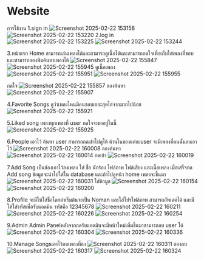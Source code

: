 # Website
การใข้งาน
1.sign in
![Screenshot 2025-02-22 153158](https://github.com/user-attachments/assets/f7c5d708-29c4-4deb-96ec-432f03928c43)
![Screenshot 2025-02-22 153220](https://github.com/user-attachments/assets/02ea36b1-d5d7-4957-94b1-77060306c3ff)
2.log in
![Screenshot 2025-02-22 153225](https://github.com/user-attachments/assets/46b0bd74-9f78-4966-be66-157c7cbe7b7f)
![Screenshot 2025-02-22 153244](https://github.com/user-attachments/assets/fd1a51da-747a-47bf-88c4-1fd8655d4067)

3.หน้าแรก Home
สามารถเล่นเพลงได้และสามารถดูเนื้อได้และสามารถกดใจเพื่อเก็บใส่เพลงที่ชอบ และสามารถลองพิมค้นหาเพลงได้
![Screenshot 2025-02-22 155847](https://github.com/user-attachments/assets/2e737d98-4292-4443-aa5b-ea3734730e4b)
![Screenshot 2025-02-22 155945](https://github.com/user-attachments/assets/5966d356-1e40-4129-ac80-ccf3e779e474)
ดูเนื้อเพลง
![Screenshot 2025-02-22 155951](https://github.com/user-attachments/assets/7405d4fc-655f-4c41-90ec-83f2a38470f3)
![Screenshot 2025-02-22 155955](https://github.com/user-attachments/assets/2f2ac4c0-1d61-414a-913a-c04b20f913ca)

กดใจ
![Screenshot 2025-02-22 155857](https://github.com/user-attachments/assets/268a0265-47e0-4506-82ba-bbbfce0c8d36)
ลองค้นหา
![Screenshot 2025-02-22 155907](https://github.com/user-attachments/assets/8470a4c9-4bcf-489f-819d-1e35a21cc1bd)

4.Favorite Songs
ดูว่าเพลงไหนมีคนชอบเยอะสุดไล่จากมากไปน้อย
![Screenshot 2025-02-22 155921](https://github.com/user-attachments/assets/4b52dee8-80ce-4427-8276-8142738ac432)

5.Liked song เพลงทุกเพลงที่ user กดใจจะมาอยู่ในนี้
![Screenshot 2025-02-22 155925](https://github.com/user-attachments/assets/12906b5a-482b-4786-a1ae-433f27ae9948)

6.People เอาไว้ ค้นหา user สามารถกดเข้าไปดูได้ ด้านในของแต่ละuser จะมีเพลงที่คนนั้นลงเอาไว้
![Screenshot 2025-02-22 160008](https://github.com/user-attachments/assets/b4495537-5196-410b-887f-1389a6d0b93f)
ลองค้นหา
![Screenshot 2025-02-22 160014](https://github.com/user-attachments/assets/44ad49ce-6ed1-46a9-9b1f-dd62e1912457)
กดเข้า
![Screenshot 2025-02-22 160019](https://github.com/user-attachments/assets/42e8b8e3-5d7c-49d4-bd6e-221d4341354f)

7.Add Song เป็นช่องเอาไว้ลงเพลง ใส่ ชื่อ นักร้อง ไฟล์ภาพ ไฟล์เสียง และเนื้อเพลง เมื่อเสร็จกด Add song
ข้อมูลจะนำไปใส่ใน database และถ้าไปดูหน้า home เพลงจะขึ้นมา
![Screenshot 2025-02-22 160031](https://github.com/user-attachments/assets/77ba1866-ada6-4412-ab59-797205dd8694)
ใส่ข้อมูล
![Screenshot 2025-02-22 160154](https://github.com/user-attachments/assets/f39b561a-f224-4846-8c7d-7f1c7181a9a9)
![Screenshot 2025-02-22 160200](https://github.com/user-attachments/assets/a8f09694-5e75-475d-b2ab-cd5775424c20)

8.Profile จะมีให้ใส่ชื่อโดยค่าเริ่มต้นจะเป็น Noman และใส่โปรไฟล์ภาพ สามารถอัพเดตได้ และมีให้ใส่รหัสเพื่อรับแอดมิน รหัสคือ 12345678
![Screenshot 2025-02-22 160211](https://github.com/user-attachments/assets/50301506-dfbc-44d3-862e-1070a8d6236a)
![Screenshot 2025-02-22 160226](https://github.com/user-attachments/assets/bcc08e6a-9de1-46d7-84cf-175a6d99a7c4)
![Screenshot 2025-02-22 160254](https://github.com/user-attachments/assets/b83205ef-c4de-4d80-920e-ec5ef81d2a60)

9.Admin Admin Panelหลังจากกดรับแอดมินจะมีหน้าใหม่เพิ่มขึ้นมาสามารถลบ user ได้
![Screenshot 2025-02-22 160304](https://github.com/user-attachments/assets/f23bf73e-f6c4-4f4e-8026-cfc768ba9d94)
![Screenshot 2025-02-22 160336](https://github.com/user-attachments/assets/4d38a23d-dde0-48f6-af07-1c8e6ad3845b)

10.Manage Songsเอาไว้ลบเพลงที่ลง
![Screenshot 2025-02-22 160311](https://github.com/user-attachments/assets/f60f15a2-91f6-4a85-a3df-05b64297ccde)
ลองลบ
![Screenshot 2025-02-22 160317](https://github.com/user-attachments/assets/a5068909-56e7-4d72-b689-24006ca44067)
![Screenshot 2025-02-22 160324](https://github.com/user-attachments/assets/75b14fa0-fa6b-41ac-bd07-2fb1aec8fbdd)





